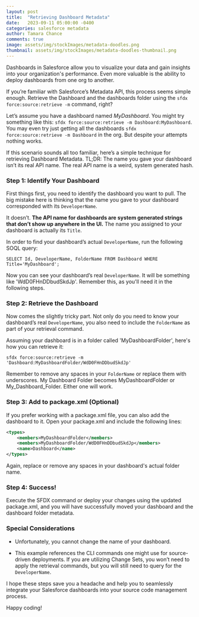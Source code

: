 ```yaml
---
layout: post
title:  "Retrieving Dashboard Metadata"
date:   2023-09-11 05:00:00 -0400
categories: salesforce metadata
author: Tamara Chance
comments: true
image: assets/img/stockImages/metadata-doodles.png
thumbnail: assets/img/stockImages/metadata-doodles-thumbnail.png
---
```

Dashboards in Salesforce allow you to visualize your data and gain insights into your organization's performance. Even more valuable is the ability to deploy dashboards from one org to another. 

If you’re familiar with Salesforce’s Metadata API, this process seems simple enough. Retrieve the Dashboard and the dashboards folder using the `sfdx force:source:retrieve -m` command, right?

Let’s assume you have a dashboard named _MyDashboard_. You might try something like this: `sfdx force:source:retrieve -m Dashboard:MyDashboard`. You may even try just getting all the dashboards `sfdx force:source:retrieve -m Dashboard` in the org. But despite your attempts nothing works. 

If this scenario sounds all too familiar, here’s a simple technique for retrieving Dashboard Metadata. TL;DR: The name you gave your dashboard isn’t its real API name. The real API name is a weird, system generated hash.

### Step 1: Identify Your Dashboard

First things first, you need to identify the dashboard you want to pull. The big mistake here is thinking that the name you gave to your dashboard corresponded with its `DeveloperName`. 

It doesn’t. **The API name for dashboards are system generated strings that don’t show up anywhere in the UI.** The name you assigned to your dashboard is actually its `Title`.

In order to find your dashboard’s actual `DeveloperName`, run the following SOQL query:

`SELECT Id, DeveloperName, FolderName FROM Dashboard WHERE Title='MyDashboard';`

Now you can see your dashboard’s real `DeveloperName`. It will be something like 'WdD0FHnDDbudSkdJp'. Remember this, as you'll need it in the following steps.

### Step 2: Retrieve the Dashboard

Now comes the slightly tricky part. Not only do you need to know your dashboard’s real `DeveloperName`, you also need to include the `FolderName` as part of your retrieval command.

Assuming your dashboard is in a folder called 'MyDashboardFolder', here's how you can retrieve it:

`sfdx force:source:retrieve -m 'Dashboard:MyDashboardFolder/WdD0FHnDDbudSkdJp'`

Remember to remove any spaces in your `FolderName` or replace them with underscores. My Dashboard Folder becomes MyDashboardFolder or My_Dashboard_Folder. Either one will work.

### Step 3: Add to package.xml (Optional)

If you prefer working with a package.xml file, you can also add the dashboard to it. Open your package.xml and include the following lines:

``` xml
<types>
    <members>MyDashboardFolder</members>
    <members>MyDashboardFolder/WdD0FHnDDbudSkdJp</members>
    <name>Dashboard</name>
</types>
```

Again, replace  or remove any spaces in your dashboard's actual folder name.

### Step 4: Success!

Execute the SFDX command or deploy your changes using the updated package.xml, and you will have successfully moved your dashboard and the dashboard folder metadata.

### Special Considerations

 - Unfortunately, you cannot change the name of your dashboard. 

 - This example references the CLI commands one might use for source-driven deployments. If you are utilizing Change Sets, you won’t need to apply the retrieval commands, but you will still need to query for the `DeveloperName`.

I hope these steps save you a headache and help you to seamlessly integrate your Salesforce dashboards into your source code management process. 

Happy coding!
